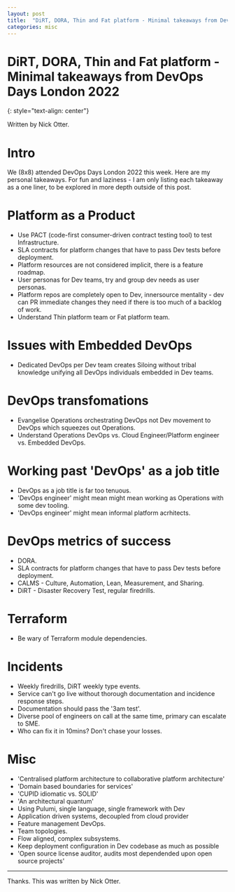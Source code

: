 ```yaml
---
layout: post
title:  "DiRT, DORA, Thin and Fat platform - Minimal takeaways from DevOps Days London 2022"
categories: misc
---
```


# DiRT, DORA, Thin and Fat platform - Minimal takeaways from DevOps Days London 2022
{: style="text-align: center"}

Written by Nick Otter. 

# Intro

We (8x8) attended DevOps Days London 2022 this week. Here are my personal takeaways. For fun and laziness - I am only listing each takeaway as a one liner, to be explored in more depth outside of this post.

# Platform as a Product

* Use PACT (code-first consumer-driven contract testing tool) to test Infrastructure.
* SLA contracts for platform changes that have to pass Dev tests before deployment.
* Platform resources are not considered implicit, there is a feature roadmap.
* User personas for Dev teams, try and group dev needs as user personas.
* Platform repos are completely open to Dev, innersource mentality - dev can PR immediate changes they need if there is too much of a backlog of work.
* Understand Thin platform team or Fat platform team.

# Issues with Embedded DevOps
* Dedicated DevOps per Dev team creates Siloing without tribal knowledge unifying all DevOps individuals embedded in Dev teams.

# DevOps transfomations
* Evangelise Operations orchestrating DevOps not Dev movement to DevOps which squeezes out Operations.
* Understand Operations DevOps vs. Cloud Engineer/Platform engineer vs. Embedded DevOps.

# Working past 'DevOps' as a job title
* DevOps as a job title is far too tenuous.
* 'DevOps engineer' might mean might mean working as Operations with some dev tooling.
* 'DevOps engineer' might mean informal platform acrhitects.

# DevOps metrics of success
* DORA.
* SLA contracts for platform changes that have to pass Dev tests before deployment.
* CALMS - Culture, Automation, Lean, Measurement, and Sharing.
* DiRT - Disaster Recovery Test, regular firedrills.

# Terraform
* Be wary of Terraform module dependencies.

# Incidents
* Weekly firedrills, DiRT weekly type events.
* Service can't go live without thorough documentation and incidence response steps.
* Documentation should pass the '3am test'.
* Diverse pool of engineers on call at the same time, primary can escalate to SME.
* Who can fix it in 10mins? Don't chase your losses.

# Misc
* 'Centralised platform architecture to collaborative platform architecture'
* 'Domain based boundaries for services'
* 'CUPID idiomatic vs. SOLID' 
* 'An architectural quantum'
* Using Pulumi, single language, single framework with Dev
* Application driven systems, decoupled from cloud provider
* Feature management DevOps.
* Team topologies.
* Flow aligned, complex subsystems.
* Keep deployment configuration in Dev codebase as much as possible
* 'Open source license auditor, audits most dependended upon open source projects'

---

Thanks. This was written by Nick Otter.
